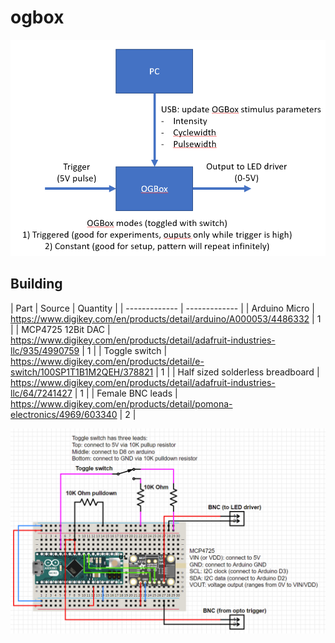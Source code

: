 # ogbox

![Overview schematic](overview.PNG)

## Building

| Part  | Source |  Quantity |
| ------------- | ------------- |
| Arduino Micro  | https://www.digikey.com/en/products/detail/arduino/A000053/4486332  |  1  |
| MCP4725 12Bit DAC  | https://www.digikey.com/en/products/detail/adafruit-industries-llc/935/4990759 |  1  |
| Toggle switch  | https://www.digikey.com/en/products/detail/e-switch/100SP1T1B1M2QEH/378821  |  1  |
| Half sized solderless breadboard | https://www.digikey.com/en/products/detail/adafruit-industries-llc/64/7241427  |  1  |
| Female BNC leads | https://www.digikey.com/en/products/detail/pomona-electronics/4969/603340  |  2  |


![OGBox wiring diagram](schematic.png)
